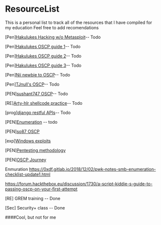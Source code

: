 # ResourceList
This is a personal list to track all of the resources that I have compiled for my education
Feel free to add recomendations

[Pen][Hakulukes Hacking w/o Metasploit](https://medium.com/@hakluke/haklukes-guide-to-hacking-without-metasploit-1bbbe3d14f90)-- Todo

[Pen][Hakulukes OSCP guide 1](https://medium.com/@hakluke/haklukes-ultimate-oscp-guide-part-1-is-oscp-for-you-b57cbcce7440)-- Todo

[Pen][Hakulukes OSCP guide 2](https://medium.com/@hakluke/haklukes-ultimate-oscp-guide-part-2-workflow-and-documentation-tips-9dd335204a48)-- Todo

[Pen][Hakulukes OSCP guide 3](https://medium.com/@hakluke/haklukes-ultimate-oscp-guide-part-3-practical-hacking-tips-and-tricks-c38486f5fc97)-- Todo

[Pen][Nii newbie to OSCP](https://niiconsulting.com/checkmate/2017/06/a-detail-guide-on-oscp-preparation-from-newbie-to-oscp/)-- Todo

[Pen][TJnull's OSCP](https://www.netsecfocus.com/oscp/2019/03/29/The_Journey_to_Try_Harder-_TJNulls_Preparation_Guide_for_PWK_OSCP.html)-- Todo

[PEN][sushant747 OSCP](https://sushant747.gitbooks.io/total-oscp-guide/)-- Todo

[RE][Arty-hlr shellcode practice](https://github.com/arty-hlr/shellcode-practice)-- Todo

[prog][django restful APIs](https://simpleisbetterthancomplex.com/tutorial/2018/02/03/how-to-use-restful-apis-with-django.html)-- Todo

[PEN][Enumeration](https://github.com/theonlykernel/enumeration/wiki) -- todo

[PEN][so87 OSCP](https://github.com/so87/OSCP-PwK)

[exp][Windows exploits](https://github.com/SecWiki/windows-kernel-exploits)

[PEN][Pentesting methodology](https://book.hacktricks.xyz/pentesting-methodology)

[PEN][OSCP Journey](https://www.tripwire.com/state-of-security/security-awareness/oscp-journey/)

Enmuration
https://0xdf.gitlab.io/2018/12/02/pwk-notes-smb-enumeration-checklist-update1.html

https://forum.hackthebox.eu/discussion/1730/a-script-kiddie-s-guide-to-passing-oscp-on-your-first-attempt



[RE] GREM training -- Done

[Sec] Security+ class -- Done

####Cool, but not for me
